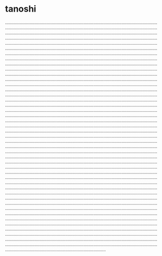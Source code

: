 # tanoshi
..................................................................................................................................................................................................................................................................................................................................................................................................................................................................................................................................................................................................................................................................................................................................................................................................................................................................................................................................................................................................................................................................................................................................................................................................................................................................................................................................................................................................................................................................................................................................................................................................................................................................................................................................................................................................................................................................................................................................................................................................................................................................................................................................................................................................................................................................................................................................................................................................................................................................................................................................................................................................................................................................................................................................................................................................................................................................................................................................................................................................................................................................................................................................................................................................................................................................................................................................................................................................................................................................................................................................................................................................................................................................................................................................................................................................................................................................................................................................................................................................................................................................................................................................................................................................................................................................................................................................................................................................................................................................................................................................................................................................................................................................................................................................................................................................................................................................................................................................................................................................................................................................................................................................................................................................................................................................................................................................................................................................................................................................................................................................................................................................................................................................................................................................................................
